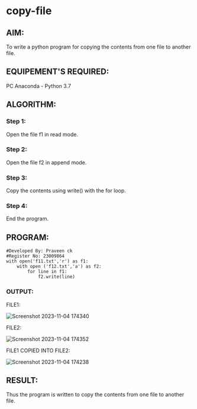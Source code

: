 # copy-file
## AIM:
To write a python program for copying the contents from one file to another file.
## EQUIPEMENT'S REQUIRED: 
PC
Anaconda - Python 3.7
## ALGORITHM: 
### Step 1:
Open the file f1 in read mode.
### Step 2: 
Open the file f2 in append mode. 
### Step 3: 
Copy the contents using write() with the for loop.
### Step 4:  
End the program.

## PROGRAM:
```
#Developed By: Praveen ck
#Register No: 23009864
with open('f11.txt','r') as f1:
    with open ('f12.txt','a') as f2:
        for line in f1:
            f2.write(line)
```
### OUTPUT:
FILE1:

![Screenshot 2023-11-04 174340](https://github.com/swethaselvarajm/copy-file/assets/119525603/c7ea68cd-7200-414e-8953-64e1c85c41fc)

FILE2:

![Screenshot 2023-11-04 174352](https://github.com/swethaselvarajm/copy-file/assets/119525603/702f6a3e-eb71-4407-a30b-64354ff0bd74)

FILE1 COPIED INTO FILE2:

![Screenshot 2023-11-04 174238](https://github.com/swethaselvarajm/copy-file/assets/119525603/63382a19-217f-4f85-ab64-aef905de9980)

## RESULT:
Thus the program is written to copy the contents from one file to another file.
